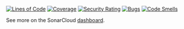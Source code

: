 [![Lines of Code](https://sonarcloud.io/api/project_badges/measure?project=GitInsights-TA-2022_application&metric=ncloc)](https://sonarcloud.io/summary/new_code?id=GitInsights-TA-2022_application)
[![Coverage](https://sonarcloud.io/api/project_badges/measure?project=GitInsights-TA-2022_application&metric=coverage)](https://sonarcloud.io/summary/new_code?id=GitInsights-TA-2022_application)
[![Security Rating](https://sonarcloud.io/api/project_badges/measure?project=GitInsights-TA-2022_application&metric=security_rating)](https://sonarcloud.io/summary/new_code?id=GitInsights-TA-2022_application)
[![Bugs](https://sonarcloud.io/api/project_badges/measure?project=GitInsights-TA-2022_application&metric=bugs)](https://sonarcloud.io/summary/new_code?id=GitInsights-TA-2022_application)
[![Code Smells](https://sonarcloud.io/api/project_badges/measure?project=GitInsights-TA-2022_application&metric=code_smells)](https://sonarcloud.io/summary/new_code?id=GitInsights-TA-2022_application)

See more on the SonarCloud [dashboard](https://sonarcloud.io/project/overview?id=GitInsights-TA-2022_application).
